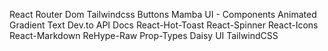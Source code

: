 React Router Dom
Tailwindcss Buttons
Mamba UI - Components
Animated Gradient Text
Dev.to API Docs
React-Hot-Toast
React-Spinner
React-Icons
React-Markdown
ReHype-Raw
Prop-Types
Daisy UI
TailwindCSS

